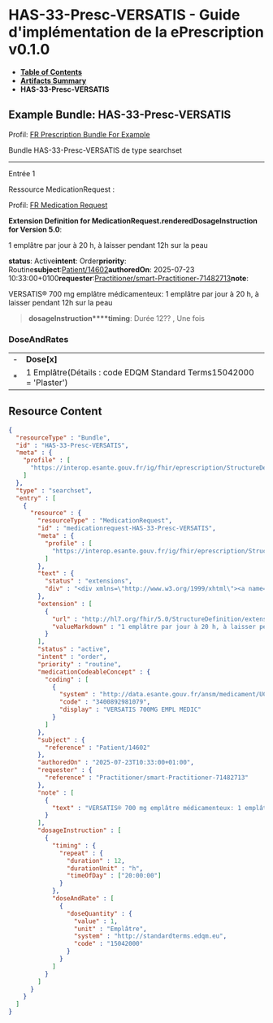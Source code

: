 # HAS-33-Presc-VERSATIS - Guide d'implémentation de la ePrescription v0.1.0

* [**Table of Contents**](toc.md)
* [**Artifacts Summary**](artifacts.md)
* **HAS-33-Presc-VERSATIS**

## Example Bundle: HAS-33-Presc-VERSATIS

Profil: [FR Prescription Bundle For Example](StructureDefinition-fr-prescription-bundle-for-example.md)

Bundle HAS-33-Presc-VERSATIS de type searchset

-------

Entrée 1

Ressource MedicationRequest :

> 

Profil: [FR Medication Request](StructureDefinition-fr-medicationrequest.md)

**Extension Definition for MedicationRequest.renderedDosageInstruction for Version 5.0**:

1 emplâtre par jour à 20 h, à laisser pendant 12h sur la peau

**status**: Active**intent**: Order**priority**: Routine**subject**:[Patient/14602](Patient/14602)**authoredOn**: 2025-07-23 10:33:00+0100**requester**:[Practitioner/smart-Practitioner-71482713](Practitioner/smart-Practitioner-71482713)**note**:
> 

VERSATIS® 700 mg emplâtre médicamenteux: 1 emplâtre par jour à 20 h, à laisser pendant 12h sur la peau


> **dosageInstruction****timing**: Durée 12?? , Une fois

### DoseAndRates

| | |
| :--- | :--- |
| - | **Dose[x]** |
| * | 1 Emplâtre(Détails : code EDQM Standard Terms15042000 = 'Plaster') |





## Resource Content

```json
{
  "resourceType" : "Bundle",
  "id" : "HAS-33-Presc-VERSATIS",
  "meta" : {
    "profile" : [
      "https://interop.esante.gouv.fr/ig/fhir/eprescription/StructureDefinition/fr-prescription-bundle-for-example"
    ]
  },
  "type" : "searchset",
  "entry" : [
    {
      "resource" : {
        "resourceType" : "MedicationRequest",
        "id" : "medicationrequest-HAS-33-Presc-VERSATIS",
        "meta" : {
          "profile" : [
            "https://interop.esante.gouv.fr/ig/fhir/eprescription/StructureDefinition/fr-medicationrequest"
          ]
        },
        "text" : {
          "status" : "extensions",
          "div" : "<div xmlns=\"http://www.w3.org/1999/xhtml\"><a name=\"MedicationRequest_medicationrequest-HAS-33-Presc-VERSATIS\"> </a><p class=\"res-header-id\"><b>Narratif généré : PrescriptionMédicamenteuseTODO medicationrequest-HAS-33-Presc-VERSATIS</b></p><a name=\"medicationrequest-HAS-33-Presc-VERSATIS\"> </a><a name=\"hcmedicationrequest-HAS-33-Presc-VERSATIS\"> </a><div style=\"display: inline-block; background-color: #d9e0e7; padding: 6px; margin: 4px; border: 1px solid #8da1b4; border-radius: 5px; line-height: 60%\"><p style=\"margin-bottom: 0px\"/><p style=\"margin-bottom: 0px\">Profil: <a href=\"StructureDefinition-fr-medicationrequest.html\">FR Medication Request</a></p></div><p><b>Extension Definition for MedicationRequest.renderedDosageInstruction for Version 5.0</b>: </p><div><p>1 emplâtre par jour à 20 h, à laisser pendant 12h sur la peau</p>\n</div><p><b>status</b>: Active</p><p><b>intent</b>: Order</p><p><b>priority</b>: Routine</p><p><b>medication</b>: <span title=\"Codes :{http://data.esante.gouv.fr/ansm/medicament/UCD 3400892981079}\">VERSATIS 700MG EMPL MEDIC</span></p><p><b>subject</b>: <a href=\"Patient/14602\">Patient/14602</a></p><p><b>authoredOn</b>: 2025-07-23 10:33:00+0100</p><p><b>requester</b>: <a href=\"Practitioner/smart-Practitioner-71482713\">Practitioner/smart-Practitioner-71482713</a></p><p><b>note</b>: </p><blockquote><div><p>VERSATIS® 700 mg emplâtre médicamenteux: 1 emplâtre par jour à 20 h, à laisser pendant 12h sur la peau</p>\n</div></blockquote><blockquote><p><b>dosageInstruction</b></p><p><b>timing</b>: Durée 12?? , Une fois</p><h3>DoseAndRates</h3><table class=\"grid\"><tr><td style=\"display: none\">-</td><td><b>Dose[x]</b></td></tr><tr><td style=\"display: none\">*</td><td>1 Emplâtre<span style=\"background: LightGoldenRodYellow\"> (Détails : code EDQM Standard Terms15042000 = 'Plaster')</span></td></tr></table></blockquote></div>"
        },
        "extension" : [
          {
            "url" : "http://hl7.org/fhir/5.0/StructureDefinition/extension-MedicationRequest.renderedDosageInstruction",
            "valueMarkdown" : "1 emplâtre par jour à 20 h, à laisser pendant 12h sur la peau"
          }
        ],
        "status" : "active",
        "intent" : "order",
        "priority" : "routine",
        "medicationCodeableConcept" : {
          "coding" : [
            {
              "system" : "http://data.esante.gouv.fr/ansm/medicament/UCD",
              "code" : "3400892981079",
              "display" : "VERSATIS 700MG EMPL MEDIC"
            }
          ]
        },
        "subject" : {
          "reference" : "Patient/14602"
        },
        "authoredOn" : "2025-07-23T10:33:00+01:00",
        "requester" : {
          "reference" : "Practitioner/smart-Practitioner-71482713"
        },
        "note" : [
          {
            "text" : "VERSATIS® 700 mg emplâtre médicamenteux: 1 emplâtre par jour à 20 h, à laisser pendant 12h sur la peau"
          }
        ],
        "dosageInstruction" : [
          {
            "timing" : {
              "repeat" : {
                "duration" : 12,
                "durationUnit" : "h",
                "timeOfDay" : ["20:00:00"]
              }
            },
            "doseAndRate" : [
              {
                "doseQuantity" : {
                  "value" : 1,
                  "unit" : "Emplâtre",
                  "system" : "http://standardterms.edqm.eu",
                  "code" : "15042000"
                }
              }
            ]
          }
        ]
      }
    }
  ]
}

```
